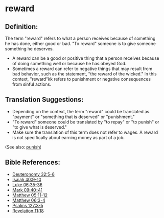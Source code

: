 # reward #

## Definition: ##

The term "reward" refers to what a person receives because of something he has done, either good or bad. "To reward" someone is to give someone something he deserves.

* A reward can be a good or positive thing that a person receives because of doing something well or because he has obeyed God.
* Sometimes a reward can refer to negative things that may result from bad behavior, such as the statement, "the reward of the wicked." In this context, "reward"kk refers to punishment or negative consequences from sinful actions.

## Translation Suggestions: ##

* Depending on the context, the term "reward" could be translated as "payment" or "something that is deserved" or "punishment."
* "To reward" someone could be translated by "to repay" or "to punish" or "to give what is deserved."
* Make sure the translation of this term does not refer to wages. A reward is not specifically about earning money as part of a job.

(See also: [punish](../other/punish.md))

## Bible References: ##

* [Deuteronomy 32:5-6](https://door43.org/en/bible/notes/deu/32/05)
* [Isaiah 40:9-10](https://door43.org/en/bible/notes/isa/40/09)
* [Luke 06:35-36](https://door43.org/en/bible/notes/luk/06/35)
* [Mark 09:40-41](https://door43.org/en/bible/notes/mrk/09/40)
* [Matthew 05:11-12](https://door43.org/en/bible/notes/mat/05/11)
* [Matthew 06:3-4](https://door43.org/en/bible/notes/mat/06/03)
* [Psalms 127:3-5](https://door43.org/en/bible/notes/psa/127/003)
* [Revelation 11:18](https://door43.org/en/bible/notes/rev/11/18)

